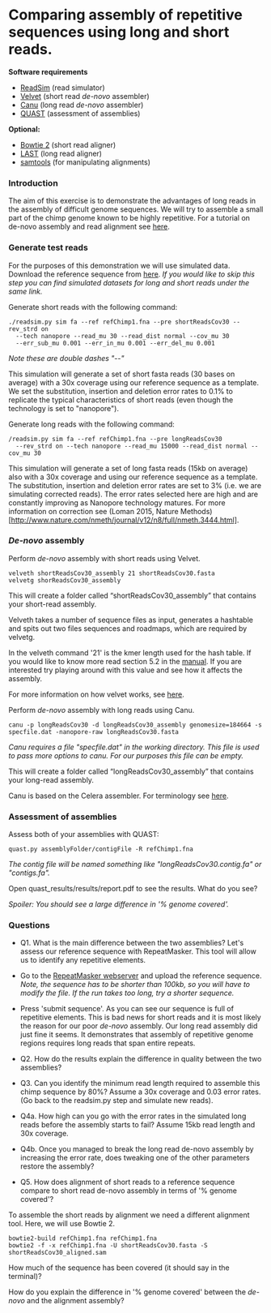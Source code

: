 # Comparing assembly of repetitive sequences using long and short reads.

**Software requirements**
- [ReadSim](http://sourceforge.net/p/readsim/wiki/manual/) (read simulator)
- [Velvet](https://www.ebi.ac.uk/~zerbino/velvet/) (short read *de-novo* assembler)
- [Canu](https://github.com/marbl/canu/releases) (long read *de-novo* assembler)
- [QUAST](http://bioinf.spbau.ru/quast) (assessment of assemblies)

**Optional:**
- [Bowtie 2](http://bowtie-bio.sourceforge.net/bowtie2/index.shtml) (short read aligner)
- [LAST](http://last.cbrc.jp/) (long read aligner)
- [samtools](http://www.htslib.org/download/) (for manipulating alignments)


### Introduction
The aim of this exercise is to demonstrate the advantages of long reads in the assembly of difficult genome sequences. We will try to assemble a small part of the chimp genome known to be highly repetitive. For a tutorial on de-novo assembly and read alignment see [here](https://github.com/demharters/assemblyTutorial).

### Generate test reads
For the purposes of this demonstration we will use simulated data. Download the reference sequence from [here](https://figshare.com/s/be47dc169f8759545b5a).
*If you would like to skip this step you can find simulated datasets for long and short reads under the same link.*

Generate short reads with the following command:

```
./readsim.py sim fa --ref refChimp1.fna --pre shortReadsCov30 --rev_strd on
  --tech nanopore --read_mu 30 --read_dist normal --cov_mu 30
  --err_sub_mu 0.001 --err_in_mu 0.001 --err_del_mu 0.001
```
*Note these are double dashes "--"*

This simulation will generate a set of short fasta reads (30 bases on average) with a 30x coverage using our reference sequence as a template. We set the substitution, insertion and deletion error rates to 0.1% to replicate the typical characteristics of short reads (even though the technology is set to "nanopore").

Generate long reads with the following command:

```
/readsim.py sim fa --ref refChimp1.fna --pre longReadsCov30
  --rev_strd on --tech nanopore --read_mu 15000 --read_dist normal --cov_mu 30
```

This simulation will generate a set of long fasta reads (15kb on average) also with a 30x coverage and using our reference sequence as a template. The substitution, insertion and deletion error rates are set to 3% (i.e. we are simulating corrected reads). The error rates selected here are high and are constantly improving as Nanopore technology matures. For more information on correction see (Loman 2015, Nature Methods)[http://www.nature.com/nmeth/journal/v12/n8/full/nmeth.3444.html].


### *De-novo* assembly

Perform *de-novo* assembly with short reads using Velvet.

``` 
velveth shortReadsCov30_assembly 21 shortReadsCov30.fasta
velvetg shorReadsCov30_assembly
```
This will create a folder called “shortReadsCov30_assembly” that contains your short-read assembly.

Velveth takes a number of sequence files as input, generates a hashtable and spits out two files sequences and roadmaps, which are required by velvetg.

In the velveth command '21' is the kmer length used for the hash table. If you would like to know more read section 5.2 in the [manual](http://www.ebi.ac.uk/~zerbino/velvet/Manual.pdf). If you are interested try playing around with this value and see how it affects the assembly.

For more information on how velvet works, see [here](http://microbialinformaticsj.biomedcentral.com/articles/10.1186/2042-5783-3-2).

Perform *de-novo* assembly with long reads using Canu.

```
canu -p longReadsCov30 -d longReadsCov30_assembly genomesize=184664 -s specfile.dat -nanopore-raw longReadsCov30.fasta
```
*Canu requires a file "specfile.dat" in the working directory. This file is used to pass more options to canu. For our purposes this file can be empty.*

This will create a folder called “longReadsCov30_assembly” that contains your long-read assembly.

Canu is based on the Celera assembler. For terminology see [here](http://wgs-assembler.sourceforge.net/wiki/index.php/Celera_Assembler_Terminology).

### Assessment of assemblies
Assess both of your assemblies with QUAST:

```
quast.py assemblyFolder/contigFile -R refChimp1.fna
```
*The contig file will be named something like "longReadsCov30.contig.fa" or "contigs.fa".*

Open quast_results/results/report.pdf to see the results. What do you see?

*Spoiler: You should see a large difference in '% genome covered'.*


### Questions
- Q1. What is the main difference between the two assemblies?
Let's assess our reference sequence with RepeatMasker. This tool will allow us to identify any repetitive elements.
- Go to the [RepeatMasker webserver](http://www.repeatmasker.org/cgi-bin/WEBRepeatMasker) and upload the reference sequence.
*Note, the sequence has to be shorter than 100kb, so you will have to modify the file. If the run takes too long, try a shorter sequence.*
- Press 'submit sequence'.
As you can see our sequence is full of repetitive elements. This is bad news for short reads and it is most likely the reason for our poor *de-novo* assembly. Our long read assembly did just fine it seems. It demonstrates that assembly of repetitive genome regions requires long reads that span entire repeats.

- Q2. How do the results explain the difference in quality between the two assemblies?
- Q3. Can you identify the minimum read length required to assemble this chimp sequence by 80%? Assume a 30x coverage and 0.03 error rates. (Go back to the readsim.py step and simulate new reads).
- Q4a. How high can you go with the error rates in the simulated long reads before the assembly starts to fail? Assume 15kb read length and 30x coverage.
- Q4b. Once you managed to break the long read de-novo assembly by increasing the error rate, does tweaking one of the other parameters restore the assembly?
- Q5. How does alignment of short reads to a reference sequence compare to short read de-novo assembly in terms of '% genome covered'?

To assemble the short reads by alignment we need a different alignment tool. Here, we will use Bowtie 2.

```
bowtie2-build refChimp1.fna refChimp1.fna
bowtie2 -f -x refChimp1.fna -U shortReadsCov30.fasta -S shortReadsCov30_aligned.sam
```
<!--- samtools view -bS shortReadsCov30_aligned.sam > shortReadsCov30_aligned.bam --->
<!--- samtools sort shortReadsCov30_aligned.bam shortReadsCov30_aligned.sorted.bam --->
<!--- samtools index shortReadsCov30_aligned.sorted.bam --->
How much of the sequence has been covered (it should say in the terminal)?

<!--- Tutorial on [samtools](http://biobits.org/samtools_primer.html). --->

<!--- To see how much of your genome was mapped, run:

<!--- samtools flagstat shortReadsCov30_aligned.sorted.bam --->

How do you explain the difference in '% genome covered' between the *de-novo* and the alignment assembly?

